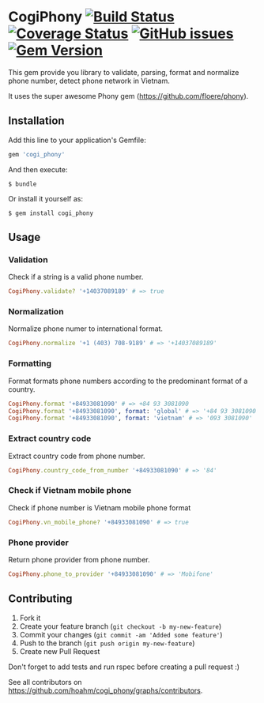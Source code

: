 # CogiPhony [![Build Status](https://travis-ci.org/hoahm/cogi_phony.svg?branch=master)](https://travis-ci.org/hoahm/cogi_phony) [![Coverage Status](https://coveralls.io/repos/github/hoahm/cogi_phony/badge.svg)](https://coveralls.io/github/hoahm/cogi_phony) [![GitHub issues](https://img.shields.io/github/issues/hoahm/cogi_phony.svg)](https://github.com/hoahm/cogi_phony/issues) [![Gem Version](https://badge.fury.io/rb/cogi_phony.svg)](https://badge.fury.io/rb/cogi_phony)

This gem provide you library to validate, parsing, format and normalize phone number, detect phone network in Vietnam.

It uses the super awesome Phony gem (https://github.com/floere/phony).

## Installation

Add this line to your application's Gemfile:

```ruby
gem 'cogi_phony'
```

And then execute:

```
$ bundle
```

Or install it yourself as:

```
$ gem install cogi_phony
```

## Usage

### Validation

Check if a string is a valid phone number.

```ruby
CogiPhony.validate? '+14037089189' # => true
```


### Normalization

Normalize phone numer to international format.

```ruby
CogiPhony.normalize '+1 (403) 708-9189' # => '+14037089189'
```

### Formatting

Format formats phone numbers according to the predominant format of a country. 

```ruby
CogiPhony.format '+84933081090' # => +84 93 3081090
CogiPhony.format '+84933081090', format: 'global' # => '+84 93 3081090'
CogiPhony.format '+84933081090', format: 'vietnam' # => '093 3081090'
```

### Extract country code

Extract country code from phone number.

```ruby
CogiPhony.country_code_from_number '+84933081090' # => '84'
```


### Check if Vietnam mobile phone

Check if phone number is Vietnam mobile phone format

```ruby
CogiPhony.vn_mobile_phone? '+84933081090' # => true
```


### Phone provider

Return phone provider from phone number.

```ruby
CogiPhony.phone_to_provider '+84933081090' # => 'Mobifone'
```

## Contributing

1. Fork it
2. Create your feature branch (`git checkout -b my-new-feature`)
3. Commit your changes (`git commit -am 'Added some feature'`)
4. Push to the branch (`git push origin my-new-feature`)
5. Create new Pull Request

Don't forget to add tests and run rspec before creating a pull request :)

See all contributors on https://github.com/hoahm/cogi_phony/graphs/contributors.
